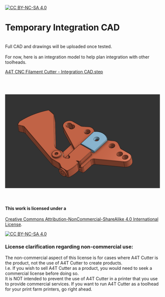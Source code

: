 [![CC BY-NC-SA 4.0][cc-by-nc-sa-shield]][cc-by-nc-sa]

# Temporary Integration CAD

<br/> 
Full CAD and drawings will be uploaded once tested.<br/><br/>
For now, here is an integration model to help plan integration with other toolheads.

[A4T CNC Filament Cutter - Integration CAD.step](<A4T CNC Filament Cutter - Integration CAD.step>)

<br/><br/><br/>
![Integration Model](image.png)
<br/><br/><br/>

#### This work is licensed under a
[Creative Commons Attribution-NonCommercial-ShareAlike 4.0 International License][cc-by-nc-sa].

[![CC BY-NC-SA 4.0][cc-by-nc-sa-image]][cc-by-nc-sa]

[cc-by-nc-sa]: http://creativecommons.org/licenses/by-nc-sa/4.0/
[cc-by-nc-sa-image]: https://licensebuttons.net/l/by-nc-sa/4.0/88x31.png
[cc-by-nc-sa-shield]: https://img.shields.io/badge/License-CC%20BY--NC--SA%204.0-lightgrey.svg

### License clarification regarding non-commercial use:
The non-commercial aspect of this license is for cases where A4T Cutter is the product, not the use of A4T Cutter to create products.<br/>
I.e. If you wish to sell A4T Cutter as a product, you would need to seek a commercial license before doing so. </br>
It is NOT intended to prevent the use of A4T Cutter in a printer that you use to provide commercial services. If you want to run A4T Cutter as a toolhead for your print farm printers, go right ahead.
